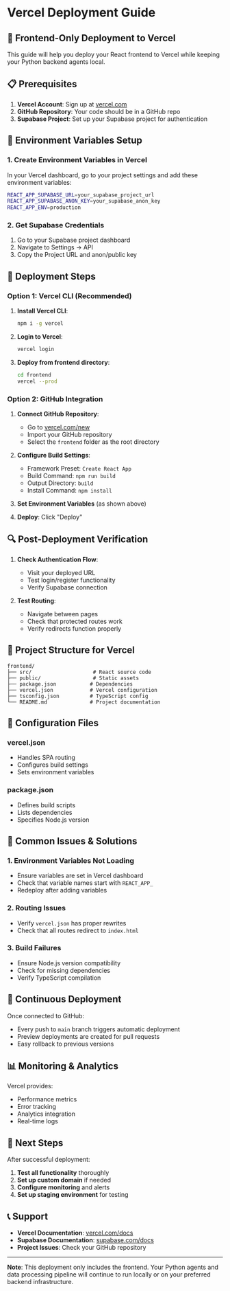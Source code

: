 # Vercel Deployment Guide

## 🚀 Frontend-Only Deployment to Vercel

This guide will help you deploy your React frontend to Vercel while keeping your Python backend agents local.

## 📋 Prerequisites

1. **Vercel Account**: Sign up at [vercel.com](https://vercel.com)
2. **GitHub Repository**: Your code should be in a GitHub repo
3. **Supabase Project**: Set up your Supabase project for authentication

## 🔧 Environment Variables Setup

### 1. Create Environment Variables in Vercel

In your Vercel dashboard, go to your project settings and add these environment variables:

```bash
REACT_APP_SUPABASE_URL=your_supabase_project_url
REACT_APP_SUPABASE_ANON_KEY=your_supabase_anon_key
REACT_APP_ENV=production
```

### 2. Get Supabase Credentials

1. Go to your Supabase project dashboard
2. Navigate to Settings → API
3. Copy the Project URL and anon/public key

## 🚀 Deployment Steps

### Option 1: Vercel CLI (Recommended)

1. **Install Vercel CLI**:
   ```bash
   npm i -g vercel
   ```

2. **Login to Vercel**:
   ```bash
   vercel login
   ```

3. **Deploy from frontend directory**:
   ```bash
   cd frontend
   vercel --prod
   ```

### Option 2: GitHub Integration

1. **Connect GitHub Repository**:
   - Go to [vercel.com/new](https://vercel.com/new)
   - Import your GitHub repository
   - Select the `frontend` folder as the root directory

2. **Configure Build Settings**:
   - Framework Preset: `Create React App`
   - Build Command: `npm run build`
   - Output Directory: `build`
   - Install Command: `npm install`

3. **Set Environment Variables** (as shown above)

4. **Deploy**: Click "Deploy"

## 🔍 Post-Deployment Verification

1. **Check Authentication Flow**:
   - Visit your deployed URL
   - Test login/register functionality
   - Verify Supabase connection

2. **Test Routing**:
   - Navigate between pages
   - Check that protected routes work
   - Verify redirects function properly

## 📁 Project Structure for Vercel

```
frontend/
├── src/                    # React source code
├── public/                 # Static assets
├── package.json           # Dependencies
├── vercel.json            # Vercel configuration
├── tsconfig.json          # TypeScript config
└── README.md              # Project documentation
```

## 🔧 Configuration Files

### vercel.json
- Handles SPA routing
- Configures build settings
- Sets environment variables

### package.json
- Defines build scripts
- Lists dependencies
- Specifies Node.js version

## 🚨 Common Issues & Solutions

### 1. Environment Variables Not Loading
- Ensure variables are set in Vercel dashboard
- Check that variable names start with `REACT_APP_`
- Redeploy after adding variables

### 2. Routing Issues
- Verify `vercel.json` has proper rewrites
- Check that all routes redirect to `index.html`

### 3. Build Failures
- Ensure Node.js version compatibility
- Check for missing dependencies
- Verify TypeScript compilation

## 🔄 Continuous Deployment

Once connected to GitHub:
- Every push to `main` branch triggers automatic deployment
- Preview deployments are created for pull requests
- Easy rollback to previous versions

## 📊 Monitoring & Analytics

Vercel provides:
- Performance metrics
- Error tracking
- Analytics integration
- Real-time logs

## 🎯 Next Steps

After successful deployment:
1. **Test all functionality** thoroughly
2. **Set up custom domain** if needed
3. **Configure monitoring** and alerts
4. **Set up staging environment** for testing

## 📞 Support

- **Vercel Documentation**: [vercel.com/docs](https://vercel.com/docs)
- **Supabase Documentation**: [supabase.com/docs](https://supabase.com/docs)
- **Project Issues**: Check your GitHub repository

---

**Note**: This deployment only includes the frontend. Your Python agents and data processing pipeline will continue to run locally or on your preferred backend infrastructure.
